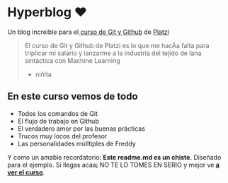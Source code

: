 # Hyperblog  ❤

Un blog increible para el[ curso de Git y Github](https://platzi.com/cursos/git-github/ " curso de Git y Github") de [Platzi](https://platzi.com/ "Platzi")
> El curso de Git y Github de Platzi es lo que me hacÃ­a falta para triplicar mi salario y lanzarme a la industria del tejido de lana sintáctica con Machine Learning
> - niñita

## En este curso vemos de todo
* Todos los comandos de Git
* El flujo de trabajo en Github
* El verdadero amor por las buenas prácticas
* Trucos muy locos del profesor
* Las personalidades múlltiples de Freddy

Y como un amable recordatorio: **Este readme.md es un chiste**.  Diseñado para el ejemplo. Si llegas acáa¡ NO TE LO TOMES EN SERIO y mejor ve [**a ver el curso**](https://platzi.com/cursos/git-github/ "a ver el curso").